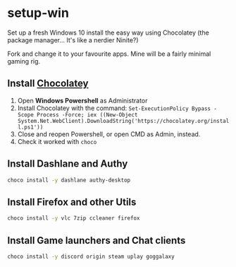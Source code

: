# setup-win
Set up a fresh Windows 10 install the easy way using Chocolatey (the package manager... It's like a nerdier Ninite?)

Fork and change it to your favourite apps. Mine will be a fairly minimal gaming rig.

## Install [Chocolatey](https://chocolatey.org/install)

1. Open **Windows Powershell** as Administrator
2. Install Chocolatey with the command: `Set-ExecutionPolicy Bypass -Scope Process -Force; iex ((New-Object System.Net.WebClient).DownloadString('https://chocolatey.org/install.ps1'))`
3. Close and reopen Powershell, or open CMD as Admin, instead.
4. Check it worked with `choco`

## Install Dashlane and Authy

```bash
choco install -y dashlane authy-desktop
```

## Install Firefox and other Utils

```bash
choco install -y vlc 7zip ccleaner firefox
````

## Install Game launchers and Chat clients

```bash
choco install -y discord origin steam uplay goggalaxy
```
